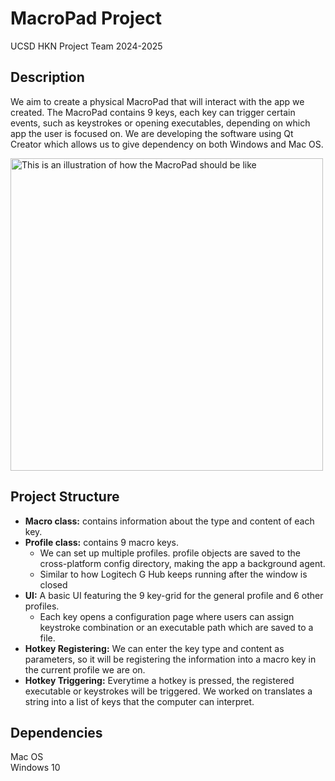 # MacroPad Project
UCSD HKN Project Team 2024-2025
## Description
We aim to create a physical MacroPad that will interact with the app we created. The MacroPad contains 9 keys, each key can trigger certain events, such as keystrokes or opening executables, depending on which app the user is focused on. We are developing the software using Qt Creator which allows us to give dependency on both Windows and Mac OS. 

<img src="https://github.com/user-attachments/assets/a738b8c8-45b8-41a9-91e3-906b14a6907a" alt="This is an illustration of how the MacroPad should be like" width="500" >

## Project Structure

- **Macro class:** contains information about the type and content of each key.   
- **Profile class:** contains 9 macro keys.   
   - We can set up multiple profiles. profile objects are saved to the cross-platform config directory, making the app a background agent.     
   - Similar to how Logitech G Hub keeps running after the window is closed
- **UI:** A basic UI featuring the 9 key-grid for the general profile and 6 other profiles. 
   - Each key opens a configuration page where users can assign keystroke combination or an executable path which are saved to a file.
- **Hotkey Registering:** We can enter the key type and content as parameters, so it will be registering the information into a macro key in the current profile we are on.
- **Hotkey Triggering:** Everytime a hotkey is pressed, the registered executable or keystrokes will be triggered. We worked on translates a string into a list of keys that the computer can interpret. 
## Dependencies
Mac OS  
Windows 10
